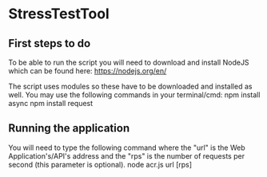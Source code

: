 # StressTestTool
## First steps to do

To be able to run the script you will need to download and install NodeJS which can be found here: https://nodejs.org/en/

The script uses modules so these have to be downloaded and installed as well.
You may use the following commands in your terminal/cmd:
	npm install async
	npm install request
	
## Running the application

You will need to type the following command where the "url" is the Web Application's/API's address and the "rps" is the number of requests per second (this parameter is optional).	
	node acr.js url [rps]
